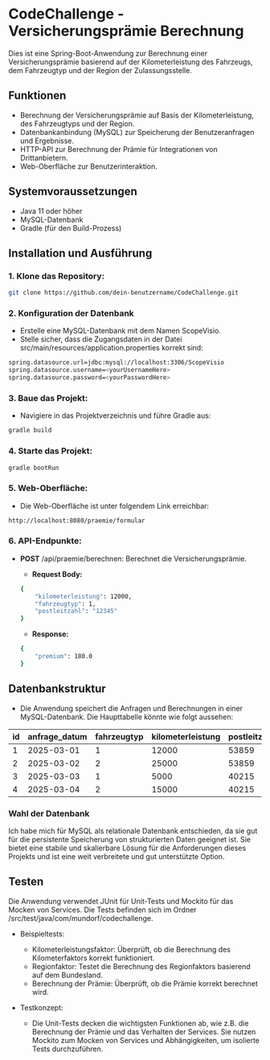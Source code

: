 # CodeChallenge - Versicherungsprämie Berechnung

Dies ist eine Spring-Boot-Anwendung zur Berechnung einer Versicherungsprämie basierend auf der Kilometerleistung des Fahrzeugs, dem Fahrzeugtyp und der Region der Zulassungsstelle.

## Funktionen

- Berechnung der Versicherungsprämie auf Basis der Kilometerleistung, des Fahrzeugtyps und der Region.
- Datenbankanbindung (MySQL) zur Speicherung der Benutzeranfragen und Ergebnisse.
- HTTP-API zur Berechnung der Prämie für Integrationen von Drittanbietern.
- Web-Oberfläche zur Benutzerinteraktion.

## Systemvoraussetzungen

- Java 11 oder höher
- MySQL-Datenbank
- Gradle (für den Build-Prozess)

## Installation und Ausführung

### 1. Klone das Repository:

```bash 
git clone https://github.com/dein-benutzername/CodeChallenge.git
```
### 2. Konfiguration der Datenbank

- Erstelle eine MySQL-Datenbank mit dem Namen ScopeVisio.
- Stelle sicher, dass die Zugangsdaten in der Datei src/main/resources/application.properties korrekt sind:

```bash 
spring.datasource.url=jdbc:mysql://localhost:3306/ScopeVisio
spring.datasource.username=<yourUsernameHere>
spring.datasource.password=<yourPasswordHere>
```

### 3. Baue das Projekt:

- Navigiere in das Projektverzeichnis und führe Gradle aus:

```bash 
gradle build
```

### 4. Starte das Projekt:

```bash 
gradle bootRun
```

### 5. Web-Oberfläche:

- Die Web-Oberfläche ist unter folgendem Link erreichbar:

```bash 
http://localhost:8080/praemie/formular
```

### 6. API-Endpunkte:

- **POST** /api/praemie/berechnen: Berechnet die Versicherungsprämie.
  - **Request Body:**

  ```bash 
  {
      "kilometerleistung": 12000,
      "fahrzeugtyp": 1,
      "postleitzahl": "12345"
  }
  ```
  - **Response:**
  ```bash
  {
      "premium": 180.0
  }
  ```

## Datenbankstruktur

- Die Anwendung speichert die Anfragen und Berechnungen in einer MySQL-Datenbank. Die Haupttabelle könnte wie folgt aussehen:

| **id** | **anfrage_datum** | **fahrzeugtyp** | **kilometerleistung** | **postleitzahl** | **praemie** |
|--------|-------------------|-----------------|-----------------------|------------------|-------------|
| 1      | 2025-03-01        | 1               | 12000                 | 53859            | 1.5       |
| 2      | 2025-03-02        | 2               | 25000                 | 53859            | 4.0       |
| 3      | 2025-03-03        | 1               | 5000                  | 40215            | 0.5        |
| 4      | 2025-03-04        | 2               | 15000                 | 40215            | 3.0       |

### Wahl der Datenbank
Ich habe mich für MySQL als relationale Datenbank entschieden, da sie gut für die persistente Speicherung von strukturierten Daten geeignet ist. Sie bietet eine stabile und skalierbare Lösung für die Anforderungen dieses Projekts und ist eine weit verbreitete und gut unterstützte Option.

## Testen

Die Anwendung verwendet JUnit für Unit-Tests und Mockito für das Mocken von Services. Die Tests befinden sich im Ordner /src/test/java/com/mundorf/codechallenge.

- Beispieltests:
  - Kilometerleistungsfaktor: Überprüft, ob die Berechnung des Kilometerfaktors korrekt funktioniert.
  - Regionfaktor: Testet die Berechnung des Regionfaktors basierend auf dem Bundesland.
  - Berechnung der Prämie: Überprüft, ob die Prämie korrekt berechnet wird.
    
- Testkonzept:
  - Die Unit-Tests decken die wichtigsten Funktionen ab, wie z.B. die Berechnung der Prämie und das Verhalten der Services. Sie nutzen Mockito zum Mocken von Services und Abhängigkeiten, um isolierte Tests durchzuführen.

